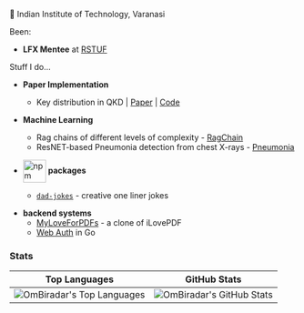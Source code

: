 📍 Indian Institute of Technology, Varanasi

  
Been:
- **LFX Mentee** at [RSTUF](https://github.com/repository-service-tuf/repository-service-tuf)


Stuff I do...

- **Paper Implementation** 
    - Key distribution in QKD | [Paper](https://ieeexplore.ieee.org/document/10380212) | [Code](https://github.com/OmBiradar/MATN/blob/main/main.ipynb)

- **Machine Learning**
    - Rag chains of different levels of complexity - [RagChain](https://github.com/OmBiradar/ragchain)
    - ResNET-based Pneumonia detection from chest X-rays - [Pneumonia](https://github.com/OmBiradar/Pneumonia-DL-ResNet)

- <img src="https://upload.wikimedia.org/wikipedia/commons/thumb/d/db/Npm-logo.svg/640px-Npm-logo.svg.png" alt="npm logo" width="40" style="vertical-align:middle"> **packages**
  - [`dad-jokes`](https://www.npmjs.com/package/@ombiradar/dad-jokes) - creative one liner jokes

<!-- - **Cryptographic**
    - [LockSmith](https://github.com/OmBiradar/locksmith) - an all-in-one personal password storage -->

- **backend systems**
    - [MyLoveForPDFs](https://github.com/OmBiradar/my-love-for-pdfs) - a clone of iLovePDF 
    - [Web Auth](https://github.com/OmBiradar/golang_secure_login_portal) in Go

### Stats
| Top Languages                                                                                                                                                                                                                                                        | GitHub Stats                                                                                                                                                                                                                         |
| -------------------------------------------------------------------------------------------------------------------------------------------------------------------------------------------------------------------------------------------------------------------- | -------------------------------------------------------------------------------------------------------------------------------------------------------------------------------------------------------------------------------------- |
| <picture><source srcset="https://github-readme-stats.vercel.app/api/top-langs?username=OmBiradar&show_icons=true&locale=en&layout=compact&theme=dracula&hide=jupyter%20notebook&hide_title=true" media="(prefers-color-scheme: dark)" /><source srcset="https://github-readme-stats.vercel.app/api/top-langs?username=OmBiradar&show_icons=true&locale=en&layout=compact&hide=jupyter%20notebook&hide_title=true" media="(prefers-color-scheme: light), (prefers-color-scheme: no-preference)" /><img src="https://github-readme-stats.vercel.app/api/top-langs?username=OmBiradar&show_icons=true&locale=en&layout=compact&hide=jupyter%20notebook&hide_title=true" alt="OmBiradar's Top Languages"/></picture> | <picture><source srcset="https://github-readme-stats.vercel.app/api?username=OmBiradar&show_icons=true&locale=en&theme=dracula&hide_title=true" media="(prefers-color-scheme: dark)" /><source srcset="https://github-readme-stats.vercel.app/api?username=OmBiradar&show_icons=true&locale=en&hide_title=true" media="(prefers-color-scheme: light), (prefers-color-scheme: no-preference)" /><img src="https://github-readme-stats.vercel.app/api?username=OmBiradar&show_icons=true&locale=en&hide_title=true" alt="OmBiradar's GitHub Stats"/></picture> |
